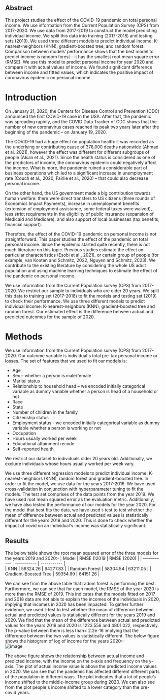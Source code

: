 ## Abstract
This project studies the effect of the COVID-19 pandemic on total personal income. We use information from the Current Population Survey (CPS) from 2017-2020. We use data from 2017-2019 to construct the model predicting individual income. We split this data into training (2017-2018) and testing sets (2019). We used three different models to predict individual income: K-nearest-neighbors (KNN), gradient-boosted tree, and random forest. Comparison between models’ performance shows that the best model to predict income is random forest – it has the smallest root mean square error (RMSE). We use this model to predict personal income for year 2020 and compare it with actual values of income. We found significant difference between income and fitted values, which indicates the positive impact of coronavirus epidemic on personal income.   
# Introduction
On January 21, 2020, the Centers for Disease Control and Prevention (CDC) announced the first COVID-19 case in the USA. After that, the pandemic was spreading rapidly, and the COVID Data Tracker of CDC shows that the number of new coronavirus cases reached its peak two years later after the beginning of the pandemic – on January 19, 2020.  

The COVID-19 had a huge effect on population health: it was recorded as the underlying or contributing cause of 378,000 deaths nationwide (Ahmad et al. 2021), however the effect was different for different subgroups of people (Alsan et al., 2021). Since the health status is considered as one of the predictors of income, the coronavirus epidemic could negatively affect the income. What is more, the pandemic ruined a considerable part of business operations which led to a significant increase in unemployment rate (Couch et al., 2020, Fairlie et al., 2020) – that could also decrease personal income. 

On the other hand, the US government made a big contribution towards human welfare: there were direct transfers to US citizens (three rounds of Economics Impact Payments), increase in unemployment benefits (extension of employment assistance, some federal taxes were waived), less strict requirements in the eligibility of public insurance (expansion of Medicaid and Medicare), and also support of local businesses (tax benefits, financial support).  

Therefore, the effect of the COVID-19 pandemic on personal income is not straightforward. This paper studies the effect of the pandemic on total personal income. Since the epidemic started quite recently, there is not much literature on this topic. Previous studies estimate the effect on particular characteristics (Esobi et al., 2021), or certain group of people (for example, van Kooten and Schmitz, 2022, Nguyen and Schmitz, 2023). We contribute to the existing literature by considering the whole US adult population and using machine learning techniques to estimate the effect of the pandemic on personal income.  

We use information from the Current Population survey (CPS) from 2017-2020. We restrict our sample to individuals who are older 20 years. We split this data to training set (2017-2018) to fit the models and testing set (2019) to check their performance. We use three different models to predict individual income: K-nearest-neighbors (KNN), gradient-boosted tree and random forest. Our estimated effect is the difference between actual and predicted outcomes for the sample of 2020.  
# Methods
We use information from the Current Population survey (CPS) from 2017-2020. Our outcome variable is individual's total pre-tax personal income or losses. The set of features that we used to fit our models is:   
* Age   
* Sex – whether a person is male/female 
* Marital status 
* Relationship to household head – we encoded initially categorical variable as dummy variable whether a person is head of a household or not 
* Race 
* State 
* Number of children in the family 
* Citizenship status 
* Employment status - we encoded initially categorical variable as dummy variable whether a person is working or not 
* Occupation 
* Hours usually worked per week 
* Educational attainment recode 
* Self-reported health 
  
We restrict our dataset to individuals older 20 years old. Additionally, we exclude individuals whose hours usually worked per week vary. 
  
We use three different regression models to predict individual income: K-nearest-neighbors (KNN), random forest and gradient-boosted tree. In order to fit the model, we use data for the years 2017-2018. We have used cross-validation in conjunction with hyperparameter tuning to fit the models. The test set comprises of the data points from the year 2019. We have used root mean squared error as the evaluation metric. 
Additionally, we have also tested the performance of our models for the year 2020. For the model that best fits the data, we have used t-test to test whether the mean of difference between actual and predicted values is statistically different for the years 2019 and 2020. This is done to check whether the impact of covid on an individual's income was statistically significant.   
## Results
The below table shows the root mean squared error of the three models for the years 2019 and 2020:-
| Model      | RMSE ()2019 | RMSE (2020)  |
| ----------- | ----------- | ----------- |   
| KNN     | 59324.26     |       64277.83       |
| Random Forest   | 58304.54      |   63211.05    |
| Gradient-Boosted Tree   | 59354.69       |      64151.26       |

  
 We can see from the above table that radom forest is performing the best. Furthermore, we can see that for each model, the RMSE of the year 2020 is more than the RMSE of 2019. This indicates that the models fitted on 2017 and 2018 data are not able to explain the incomes of the individuals in 2020, implying that incomes in 2020 has been impacted. To gather further evidence, we used t-test to test whether the mean of difference between actual and predicted values is statistically different for the years 2019 and 2020. We find that the mean of the difference between actual and predicted values for the years 2019 and 2020 is 1223.556 and 4801.022, respectively.  The p-value between them is less than< 2.2e-16 implying that the difference between the two values is statistically different.
 The below figure shows the histogram of log of income for the years 2020:-   
 ![image](https://user-images.githubusercontent.com/123924022/234119318-9cc23432-6038-4506-8cff-86f01f188793.png)
   
 The above figure shows the relationship between actual income and predicted income, with the income on the x-axis and frequency on the y-axis. The plot of actual income value is above the predicted income values in 2020. We can see that the pandemic has affected different different parts of the population in different ways. The plot indicates that a lot of people’s income shifted to the middle-income group during 2020. We can also see from the plot people's income shifted to a lower category than the pre-covid years.  
 
